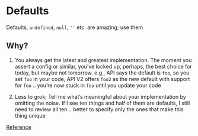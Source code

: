 # Defaults

Defaults, `undefined`, `null`, `''` etc. are amazing; use them

## Why?

1. You always get the latest and greatest implementation. The moment you assert a config or similar, you’ve locked up, perhaps, the best choice for today, but maybe not tomorrow. e.g., API says the default is `foo`, so you set `foo` in your code, API V2 offers `foo2` as the new default with support for `foo` .. you’re now stuck in `foo` until you update your code

1. Less to grok; Tell me what’s meaningful about your implementation by omitting the noise. If I see ten things and half of them are defaults, I still need to review all ten .. better to specify only the ones that make this thing unique

[Reference](https://github.com/kirkstrobeck/stash/blob/main/style-guide/defaults.md)
